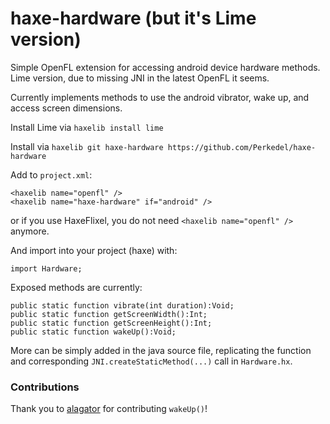 haxe-hardware (but it's Lime version)
=============

Simple OpenFL extension for accessing android device hardware methods. Lime version, due to missing JNI in the latest OpenFL it seems.

Currently implements methods to use the android vibrator, wake up, and access screen
dimensions.

Install Lime via `haxelib install lime`

Install via `haxelib git haxe-hardware https://github.com/Perkedel/haxe-hardware`

Add to `project.xml`:

    <haxelib name="openfl" />
    <haxelib name="haxe-hardware" if="android" />

or if you use HaxeFlixel, you do not need `<haxelib name="openfl" />` anymore.

And import into your project (haxe) with:
  
    import Hardware;

Exposed methods are currently:

    public static function vibrate(int duration):Void;
    public static function getScreenWidth():Int;
    public static function getScreenHeight():Int;
    public static function wakeUp():Void;

More can be simply added in the java source file, replicating the function and
corresponding `JNI.createStaticMethod(...)` call in `Hardware.hx`.
  
### Contributions

Thank you to [alagator](https://github.com/alagatar) for contributing `wakeUp()`!
